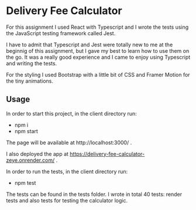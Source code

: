 # Delivery Fee Calculator

For this assignment I used React with Typescript and I wrote the tests using the JavaScript testing framework called Jest.

I have to admit that Typescript and Jest were totally new to me at the beginnig of this assignment, but I gave my best to learn how to use them on the go. It was a really good experience and I came to enjoy using Typescript and writing the tests.

For the styling I used Bootstrap with a little bit of CSS and Framer Motion for the tiny animations.

## Usage

In order to start this project, in the client directory run:
- npm i
- npm start

The page will be available at http://localhost:3000/ .

I also deployed the app at https://delivery-fee-calculator-zeye.onrender.com/ .

In order to run the tests, in the client directory run:
- npm test

The tests can be found in the tests folder. 
I wrote in total 40 tests: render tests and also tests for testing the calculator logic. 

